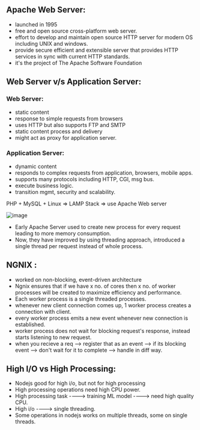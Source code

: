 ## Apache Web Server:
- launched in 1995
- free and open source cross-platform web server.
- effort to develop and maintain open source HTTP server for modern OS including UNIX and windows.
- provide secure efficient and extensible server that provides HTTP services in sync with current HTTP standards.
- it's the project of The Apache Software Foundation

## Web Server v/s Application Server:
### Web Server:
- static content
- response to simple requests from browsers
- uses HTTP but also supports FTP and SMTP
- static content process and delivery
- might act as proxy for application server.
### Application Server:
- dynamic content
- responds to complex requests from application, browsers, mobile apps.
- supports many protocols including HTTP, CGI, msg bus.
- execute business logic.
- transition mgmt, security and scalability.

PHP + MySQL + Linux => LAMP Stack => use Apache Web server

![image](https://github.com/user-attachments/assets/3a838682-2abc-4cd0-8bc6-fbee1046a74b)

- Early Apache Server used to create new process for every request leading to more memory consumption.
- Now, they have improved by using threading approach, introduced a single thread per request instead of whole process.

## NGNIX :
- worked on non-blocking, event-driven architecture
- Ngnix ensures that if we have x no. of cores then x no. of worker processes will be created to maximize efficiency and performance.
- Each worker process is a single threaded processes.
- whenever new client connection comes up, 1 worker process creates a connection with client.
- every worker process emits a new event whenever new connection is established.
- worker process does not wait for blocking request's response, instead starts listening to new request.
- when you recieve a req --> register that as an event --> if its blocking event --> don't wait for it to complete --> handle in diff way.

## High I/O vs High Processing:
- Nodejs good for high i/o, but not for high processing
- High processing operations need high CPU power.
- High processing task ----> training ML model ----> need high quality CPU.
- High i/o ----> single threading.
- Some operations in nodejs works on multiple threads, some on single threads.
